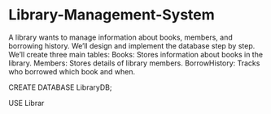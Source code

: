 # Library-Management-System
A library wants to manage information about books, members, and borrowing history. We’ll design and implement the database step by step.
We’ll create three main tables:
Books: Stores information about books in the library.
Members: Stores details of library members.
BorrowHistory: Tracks who borrowed which book and when.

CREATE DATABASE LibraryDB;

USE Librar

